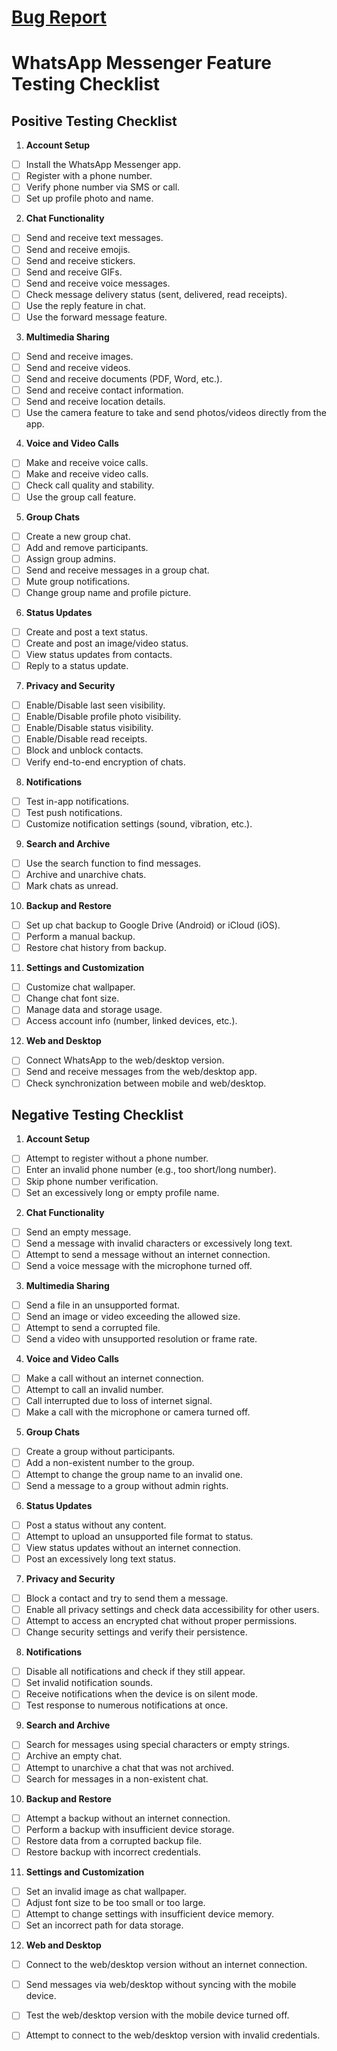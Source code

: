# [Bug Report](https://docs.google.com/spreadsheets/d/15NXNW3ShyLDQsEQWiHnoJzGHe4L9MxcZBMS2wjgMUmk/edit?usp=sharing)
# WhatsApp Messenger Feature Testing Checklist

## Positive Testing Checklist 
1. **Account Setup**
- [ ] Install the WhatsApp Messenger app.
- [ ] Register with a phone number.
- [ ] Verify phone number via SMS or call.
- [ ] Set up profile photo and name.
2. **Chat Functionality**
- [ ] Send and receive text messages.
- [ ] Send and receive emojis.
- [ ] Send and receive stickers.
- [ ] Send and receive GIFs.
- [ ] Send and receive voice messages.
- [ ]  Check message delivery status (sent, delivered, read receipts).
- [ ] Use the reply feature in chat.
- [ ] Use the forward message feature.
3. **Multimedia Sharing**
- [ ] Send and receive images.
- [ ] Send and receive videos.
- [ ] Send and receive documents (PDF, Word, etc.).
- [ ] Send and receive contact information.
- [ ] Send and receive location details.
- [ ] Use the camera feature to take and send photos/videos directly from the app.
4. **Voice and Video Calls**
- [ ] Make and receive voice calls.
- [ ] Make and receive video calls.
- [ ] Check call quality and stability.
- [ ] Use the group call feature.
5. **Group Chats**
- [ ] Create a new group chat.
- [ ]  Add and remove participants.
- [ ]  Assign group admins.
- [ ]  Send and receive messages in a group chat.
- [ ]  Mute group notifications.
- [ ]  Change group name and profile picture.
6. **Status Updates**
- [ ] Create and post a text status.
- [ ]  Create and post an image/video status.
- [ ]  View status updates from contacts.
- [ ]  Reply to a status update.
7. **Privacy and Security**
- [ ] Enable/Disable last seen visibility.
- [ ] Enable/Disable profile photo visibility.
- [ ] Enable/Disable status visibility.
- [ ] Enable/Disable read receipts.
- [ ] Block and unblock contacts.
- [ ] Verify end-to-end encryption of chats.
8. **Notifications**
- [ ] Test in-app notifications.
- [ ] Test push notifications.
- [ ]  Customize notification settings (sound, vibration, etc.).
9. **Search and Archive**
- [ ] Use the search function to find messages.
- [ ] Archive and unarchive chats.
- [ ] Mark chats as unread.
10. **Backup and Restore**
- [ ] Set up chat backup to Google Drive (Android) or iCloud (iOS).
- [ ] Perform a manual backup.
- [ ] Restore chat history from backup.
11. **Settings and Customization**
- [ ] Customize chat wallpaper.
- [ ] Change chat font size.
- [ ] Manage data and storage usage.
- [ ] Access account info (number, linked devices, etc.).
12. **Web and Desktop**
- [ ] Connect WhatsApp to the web/desktop version.
- [ ] Send and receive messages from the web/desktop app.
- [ ] Check synchronization between mobile and web/desktop.

## Negative Testing Checklist 
1. **Account Setup**
- [ ] Attempt to register without a phone number.
- [ ] Enter an invalid phone number (e.g., too short/long number).
- [ ] Skip phone number verification.
- [ ] Set an excessively long or empty profile name.
2. **Chat Functionality**
- [ ] Send an empty message.
- [ ] Send a message with invalid characters or excessively long text.
- [ ] Attempt to send a message without an internet connection.
- [ ] Send a voice message with the microphone turned off.
3. **Multimedia Sharing**
- [ ] Send a file in an unsupported format.
- [ ] Send an image or video exceeding the allowed size.
- [ ] Attempt to send a corrupted file.
- [ ] Send a video with unsupported resolution or frame rate.
4. **Voice and Video Calls**
- [ ] Make a call without an internet connection.
- [ ] Attempt to call an invalid number.
- [ ] Call interrupted due to loss of internet signal.
- [ ] Make a call with the microphone or camera turned off.
5. **Group Chats**
- [ ] Create a group without participants.
- [ ] Add a non-existent number to the group.
- [ ] Attempt to change the group name to an invalid one.
- [ ] Send a message to a group without admin rights.
6. **Status Updates**
- [ ] Post a status without any content.
- [ ] Attempt to upload an unsupported file format to status.
- [ ] View status updates without an internet connection.
- [ ] Post an excessively long text status.
7. **Privacy and Security**
- [ ] Block a contact and try to send them a message.
- [ ] Enable all privacy settings and check data accessibility for other users.
- [ ] Attempt to access an encrypted chat without proper permissions.
- [ ] Change security settings and verify their persistence.
8. **Notifications**
- [ ] Disable all notifications and check if they still appear.
- [ ] Set invalid notification sounds.
- [ ] Receive notifications when the device is on silent mode.
- [ ] Test response to numerous notifications at once.
9. **Search and Archive**
- [ ] Search for messages using special characters or empty strings.
- [ ] Archive an empty chat.
- [ ] Attempt to unarchive a chat that was not archived.
- [ ] Search for messages in a non-existent chat.
10. **Backup and Restore**
- [ ] Attempt a backup without an internet connection.
- [ ] Perform a backup with insufficient device storage.
- [ ] Restore data from a corrupted backup file.
- [ ] Restore backup with incorrect credentials.
11. **Settings and Customization**
- [ ] Set an invalid image as chat wallpaper.
- [ ] Adjust font size to be too small or too large.
- [ ] Attempt to change settings with insufficient device memory.
- [ ] Set an incorrect path for data storage.
12. **Web and Desktop**
- [ ] Connect to the web/desktop version without an internet connection.
- [ ] Send messages via web/desktop without syncing with the mobile device.
- [ ] Test the web/desktop version with the mobile device turned off.
- [ ] Attempt to connect to the web/desktop version with invalid credentials.

